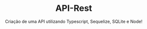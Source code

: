 <div align="center">

<h1>API-Rest</h1>

Criação de uma API utilizando Typescript, Sequelize, SQLite e Node!

</div>